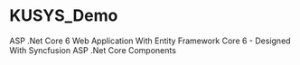 # KUSYS_Demo
 ASP .Net Core 6 Web Application With Entity Framework Core 6 - Designed With Syncfusion ASP .Net Core Components
